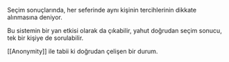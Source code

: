 Seçim sonuçlarında, her seferinde aynı kişinin tercihlerinin dikkate alınmasına deniyor.

Bu sistemin bir yan etkisi olarak da çıkabilir, yahut doğrudan seçim sonucu, tek bir kişiye de sorulabilir.

[[Anonymity]] ile tabii ki doğrudan çelişen bir durum.